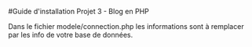 #Guide d'installation Projet 3 - Blog en PHP

Dans le fichier modele/connection.php les informations sont à remplacer par les info de votre base de données.